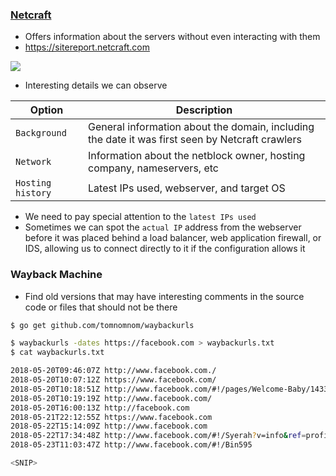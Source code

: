 ### [Netcraft](https://www.netcraft.com/)
* Offers information about the servers without even interacting with them
* https://sitereport.netcraft.com

![](Screenshot_2022-10-07_171007.png)

* Interesting details we can observe

| Option              | Description                                                                                     |
| ------------------- | ----------------------------------------------------------------------------------------------- |
| `Background`        | General information about the domain, including the date it was first seen by Netcraft crawlers |
| `Network`           | Information about the netblock owner, hosting company, nameservers, etc                         |
| ``Hosting history`` | Latest IPs used, webserver, and target OS                                                       | 

* We need to pay special attention to the `latest IPs used`
* Sometimes we can spot the `actual IP` address from the webserver before it was placed behind a load balancer, web application firewall, or IDS, allowing us to connect directly to it if the configuration allows it

### Wayback Machine
* Find old versions that may have interesting comments in the source code or files that should not be there

```sh
$ go get github.com/tomnomnom/waybackurls
```

```sh
$ waybackurls -dates https://facebook.com > waybackurls.txt
$ cat waybackurls.txt

2018-05-20T09:46:07Z http://www.facebook.com./
2018-05-20T10:07:12Z https://www.facebook.com/
2018-05-20T10:18:51Z http://www.facebook.com/#!/pages/Welcome-Baby/143392015698061?ref=tsrobots.txt
2018-05-20T10:19:19Z http://www.facebook.com/
2018-05-20T16:00:13Z http://facebook.com
2018-05-21T22:12:55Z https://www.facebook.com
2018-05-22T15:14:09Z http://www.facebook.com
2018-05-22T17:34:48Z http://www.facebook.com/#!/Syerah?v=info&ref=profile/robots.txt
2018-05-23T11:03:47Z http://www.facebook.com/#!/Bin595

<SNIP>
```